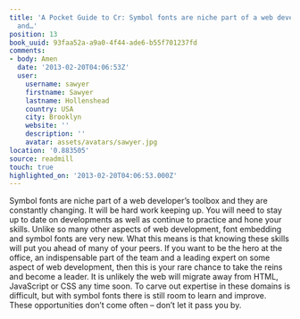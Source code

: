 ```yaml
---
title: 'A Pocket Guide to Cr: Symbol fonts are niche part of a web developer’s toolbox
  and…'
position: 13
book_uuid: 93faa52a-a9a0-4f44-ade6-b55f701237fd
comments:
- body: Amen
  date: '2013-02-20T04:06:53Z'
  user:
    username: sawyer
    firstname: Sawyer
    lastname: Hollenshead
    country: USA
    city: Brooklyn
    website: ''
    description: ''
    avatar: assets/avatars/sawyer.jpg
location: '0.883505'
source: readmill
touch: true
highlighted_on: '2013-02-20T04:06:53.000Z'
---
```


Symbol fonts are niche part of a web developer’s toolbox and they are constantly changing. It will be hard work keeping up. You will need to stay up to date on developments as well as continue to practice and hone your skills. Unlike so many other aspects of web development, font embedding and symbol fonts are very new. What this means is that knowing these skills will put you ahead of many of your peers. If you want to be the hero at the office, an indispensable part of the team and a leading expert on some aspect of web development, then this is your rare chance to take the reins and become a leader. It is unlikely the web will migrate away from HTML, JavaScript or CSS any time soon. To carve out expertise in these domains is difficult, but with symbol fonts there is still room to learn and improve. These opportunities don’t come often – don’t let it pass you by.